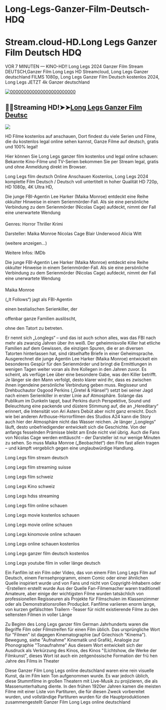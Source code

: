 # Long-Legs-Ganzer-Film-Deutsch-HDQ

# Stream.cloud-HD.Long Legs Ganzer Film Deutsch HDQ
<p dir="auto">VOR 7 MINUTEN — KINO-HD!! Long Legs 2024 Ganzer Film Stream DEUTSCH,Ganzer Film Long Legs HD Streamcloud, Long Legs Ganzer deutschland FILMS 1080p, Long Legs Ganzer Film Deutsch kostenlos 2024, Long Legs JETZT 4k Ganzer deutschland</p>
<p dir="auto"><a href="https://watchflixs.com/de/movie/1226578" rel="nofollow"><img src="https://ghanalotto24.wordpress.com/wp-content/uploads/2022/06/click-here-button-gif-1.gif?w=595" alt="000000000000000000000000" secured-asset-link="" data-animated-image="" style="max-width: 100%;"></a></p>
<div class="markdown-heading" dir="auto"><h2 tabindex="-1" class="heading-element" dir="auto">🔴✅Streaming HD!➤➤<a href="https://watchflixs.com/de/movie/1226578" rel="nofollow">Long Legs Ganzer Film Deutsc</a></h2><a
<p dir="auto"><img src="https://i.imgur.com/VwZgbKq.jpeg?qevr" />
<p dir="auto">HD Filme kostenlos auf anschauen, Dort findest du viele Serien und Filme, die du kostenlos legal online sehen kannst, Ganze Filme auf deutsch, gratis und 100% legal!</p>
<p dir="auto">Hier können Sie Long Legs ganzer film kostenlos und legal online schauen: Bekannte Kino-Filme und TV-Serien bekommen Sie per Stream legal, gratis und ohne Anmeldung direkt im Browser.</p>
<p dir="auto">Long Legs film deutsch Online Anschauen Kostenlos, Long Legs 2024 komplette Film Deutsch / Deutsch voll untertitelt in hoher Qualität HD 720p, HD 1080p, 4K Ultra HD,</p>
<p dir="auto">Die junge FBI-Agentin Lee Harker (Maika Monroe) entdeckt eine Reihe okkulter Hinweise in einem Serienmörder-Fall. Als sie eine persönliche Verbindung zu dem Serienmörder (Nicolas Cage) aufdeckt, nimmt der Fall eine unerwartete Wendung</p>
<p dir="auto">Genres:	Horror Thriller Krimi</p>
<p dir="auto">Darsteller: Maika Monroe Nicolas Cage Blair Underwood Alicia Witt</p>
<p dir="auto">(weitere anzeigen...)</p>
<p dir="auto">Weitere Infos: IMDb</p>
<p dir="auto">Die junge FBI-Agentin Lee Harker (Maika Monroe) entdeckt eine Reihe okkulter Hinweise in einem Serienmörder-Fall. Als sie eine persönliche Verbindung zu dem Serienmörder (Nicolas Cage) aufdeckt, nimmt der Fall eine unerwartete Wendung</p>
<p dir="auto">Maika Monroe</p>
<p dir="auto">(„It Follows“) jagt als FBI-Agentin</p>
<p dir="auto">einen bestialischen Serienkiller, der</p>
<p dir="auto">offenbar ganze Familien auslöscht,</p>
<p dir="auto">ohne den Tatort zu betreten.</p>
<p dir="auto">Er nennt sich „Longlegs“ – und das ist auch schon alles, was das FBI nach mehr als zwanzig Jahren über ihn weiß. Der geheimnisvolle Killer hat etliche Familien auf dem Gewissen, die einzigen Spuren, die er an diversen Tatorten hinterlassen hat, sind rätselhafte Briefe in einer Geheimsprache. Ausgerechnet die junge Agentin Lee Harker (Maika Monroe) entwickelt ein besonderes Gespür für den Serienmörder und bringt die Ermittlungen in wenigen Tagen weiter voran als ihre Kollegen in den Jahren zuvor. Es scheint, als verfüge Lee über eine besondere Gabe, was den Killer betrifft. Je länger sie den Mann verfolgt, desto klarer wird ihr, dass es zwischen ihnen irgendeine persönliche Verbindung geben muss. Regisseur und Drehbuchautor Osgood Perkins („Gretel & Hänsel“) setzt bei seiner Jagd nach einem Serienkiller in erster Linie auf Atmosphäre. Solange das Publikum im Dunkeln tappt, baut Perkins durch Perspektive, Sound und Beleuchtung eine packende und düstere Stimmung auf, die an „Hereditary“ erinnert, die Intensität von Ari Asters Debüt aber nicht ganz erreicht. Doch wie bei anderen Arthouse-Horrorfilmen des Studios A24 kann die Story auch hier der Atmosphäre nicht das Wasser reichen. Je länger „Longlegs“ läuft, desto unbefriedigender entwickelt sich die Geschichte. Von der anfangs fesselnden Prämisse bleibt am Ende nicht viel übrig. Auch die Fans von Nicolas Cage werden enttäuscht – der Darsteller ist nur wenige Minuten zu sehen. So muss Maika Monroe („Beobachtet“) den Film fast allein tragen – und kämpft vergeblich gegen eine unglaubwürdige Handlung.</p>
<p dir="auto">Long Legs film stream deutsch</p>
<p dir="auto">Long Legs film streaming suisse</p>
<p dir="auto">Long Legs film schweiz</p>
<p dir="auto">Long Legs Kino schweiz</p>
<p dir="auto">Long Legs hdss streaming</p>
<p dir="auto">Long Legs film online schauen</p>
<p dir="auto">Long Legs movie kostenlos schauen</p>
<p dir="auto">Long Legs movie online schauen</p>
<p dir="auto">Long Legs kinomovie online schauen</p>
<p dir="auto">Long Legs online schauen kostenlos</p>
<p dir="auto">Long Legs ganzer film deutsch kostenlos</p>
<p dir="auto">Long Legs youtube film in voller länge deutsch</p>
<p dir="auto">Ein Fanfilm ist ein Film oder Video, das von einem Film Long Legs Film auf Deutsch, einem Fernsehprogramm, einem Comic oder einer ähnlichen Quelle inspiriert wurde und von Fans und nicht von Copyright-Inhabern oder -Erstellern erstellt wurde Aus der Quelle Fan-Filmemacher waren traditionell Amateure, aber einige der wichtigsten Filme wurden tatsächlich von professionellen Regisseuren als Projekte für Filmschulen im Klassenzimmer oder als Demonstrationsrollen Produçãot. Fanfilme variieren enorm lange, von kurzen gefälschten Trailern -Teaser für nicht existierende Filme zu den seltensten Filmen in voller Länge</p>
<p dir="auto">Zu Beginn des Long Legs ganzer film German Jahrhunderts waren die Begriffe Film oder Filmstreifen für einen Film üblich. Das ursprüngliche Wort für "Filmen" ist dagegen Kinematographie (auf Griechisch "Kinema"). Bewegung, siehe "Aufnahme" Kinematik und Grafik), Analogie zur Phonographie "Tonaufnahme" Aus diesem Wort entwickelt sich der Ausdruck als Verkürzung des Kinos, des Kinos "(Lichtshow, die Werke der Filmkunst", dieses Wort ist auch ein zeitgenössische Formation der frü hen Jahre des Films in Theater</p>
<p dir="auto">Diese Ganzer Film Long Legs online deutschland waren eine rein visuelle Kunst, da im Film kein Ton aufgenommen wurde. Es war jedoch üblich, diese Stummfilme in großen Theatern mit Live-Musik zu projizieren, die als Massenunterhaltung diente. In den frühen 1920er Jahren kamen die meisten Filme mit einer Liste von Partituren, die für diesen Zweck vorbereitet wurden, und vollständige Partituren wurden für die Hauptproduktionen zusammengestellt Ganzer Film Long Legs online deutschland</p>
